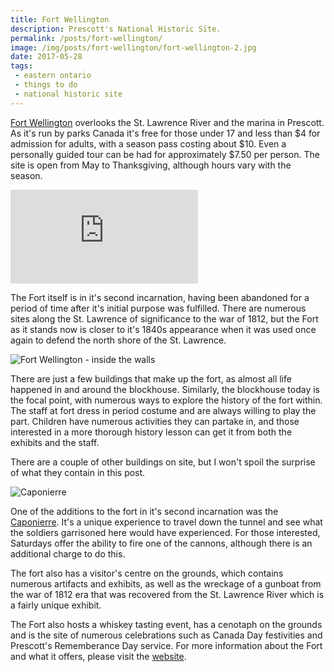```yaml
---
title: Fort Wellington
description: Prescott's National Historic Site.
permalink: /posts/fort-wellington/
image: /img/posts/fort-wellington/fort-wellington-2.jpg
date: 2017-05-28
tags:
 - eastern ontario
 - things to do
 - national historic site
---
```


[Fort Wellington](https://www.pc.gc.ca/en/lhn-nhs/on/wellington/index "Fort Wellington") overlooks the St. Lawrence River and the marina in Prescott. As it's run by parks Canada it's free for those under 17 and less than $4 for admission for adults, with a season pass costing about $10. Even a personally guided tour can be had for approximately $7.50 per person. The site is open from May to Thanksgiving, although hours vary with the season.


<div class="google-map">
<iframe src="https://www.google.com/maps/embed?pb=!1m18!1m12!1m3!1d2835.318888918297!2d-75.5107096846709!3d44.7131029790993!2m3!1f0!2f0!3f0!3m2!1i1024!2i768!4f13.1!3m3!1m2!1s0x4ccda978630c7827%3A0x609f97fbdbd5e57f!2sFort+Wellington+National+Historic+Site!5e0!3m2!1sen!2sca!4v1564188395291!5m2!1sen!2sca" frameborder="0" style="border:0" allowfullscreen></iframe>
</div>


The Fort itself is in it's second incarnation, having been abandoned for a period of time after it's initial purpose was fulfilled. There are numerous sites along the St. Lawrence of significance to the war of 1812, but the Fort as it stands now is closer to it's 1840s appearance when it was used once again to defend the north shore of the St. Lawrence.


![Fort Wellington - inside the walls](/img/posts/fort-wellington/fort-wellington-3.jpg "Fort Wellington - Inside the walls")


There are just a few buildings that make up the fort, as almost all life happened in and around the blockhouse. Similarly, the blockhouse today is the focal point, with numerous ways to explore the history of the fort within. The staff at fort dress in period costume and are always willing to play the part. Children have numerous activities they can partake in, and those interested in a more thorough history lesson can get it from both the exhibits and the staff.

There are a couple of other buildings on site, but I won't spoil the surprise of what they contain in this post.


![Caponierre](/img/posts/fort-wellington/fort-wellington-5.jpg "Caponierre")


One of the additions to the fort in it's second incarnation was the [Caponierre](https://en.wikipedia.org/wiki/Caponier "Caponierre"). It's a unique experience to travel down the tunnel and see what the soldiers garrisoned here would have experienced. For those interested, Saturdays offer the ability to fire one of the cannons, although there is an additional charge to do this.

The fort also has a visitor's centre on the grounds, which contains numerous artifacts and exhibits, as well as the wreckage of a gunboat from the war of 1812 era that was recovered from the St. Lawrence River which is a fairly unique exhibit.

The Fort also hosts a whiskey tasting event, has a cenotaph on the grounds and is the site of numerous celebrations such as Canada Day festivities and Prescott's Rememberance Day service. For more information about the Fort and what it offers, please visit the [website](https://www.pc.gc.ca/en/lhn-nhs/on/wellington/index "Fort Wellington").